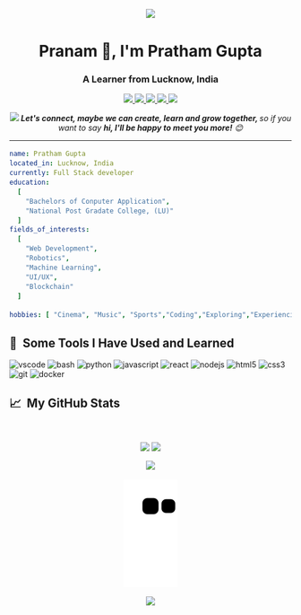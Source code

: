 <p align="center">
  <img src="https://capsule-render.vercel.app/api?text=सर्वे अभिवादनं | konnichiwa | Hi everyone 🕹️&animation=fadeIn&type=waving&color=gradient&height=100"/>
</p>

<h1 align="center">Pranam 🙏, I'm Pratham Gupta</h1>
<h3 align="center">A Learner from Lucknow, India</h3>

<p align="center">
  <a href="https://twitter.com/pratham735505">
    <img height="50" src="https://user-images.githubusercontent.com/46517096/166974368-9798f39f-1f46-499c-b14e-81f0a3f83a06.png"/>
  </a>
  <a href="www.linkedin.com/in/pratham-gupta-73a380255">
    <img height="50" src="https://user-images.githubusercontent.com/46517096/166973395-cc76fae2-4701-415e-8d61-3a5e7a92716b.png"/>
  </a>
  <a href="https://instagram.com/pratham735505">
    <img height="50" src="https://www.flaticon.com/free-icon/instagram_3955024"/>
  </a>
  <a href="https://leetcode.com/u/pratham735505">
    <img height="50" src="https://user-images.githubusercontent.com/46517096/166974368-9798f39f-1f46-499c-b14e-81f0a3f83a06.png"/>
  </a>
  <a href="https://www.geeksforgeeks.org/user/prathamgupnnhi/">
    <img height="50" src="https://user-images.githubusercontent.com/46517096/166974368-9798f39f-1f46-499c-b14e-81f0a3f83a06.png"/>
  </a>
</p>

<p align="center">
  <img src="https://media.giphy.com/media/LnQjpWaON8nhr21vNW/giphy.gif" width="60"> <em><b>Let's connect, maybe we can create, learn and grow together, </b> so if you want to say <b>hi, I'll be happy to meet you more!</b> 😊</em>
</p>

---

```yaml
name: Pratham Gupta
located_in: Lucknow, India
currently: Full Stack developer
education:
  [
    "Bachelors of Conputer Application",
    "National Post Gradate College, (LU)"
  ]
fields_of_interests:
  [
    "Web Development",
    "Robotics",
    "Machine Learning",
    "UI/UX",
    "Blockchain"
  ]

hobbies: [ "Cinema", "Music", "Sports","Coding","Exploring","Experiencing"]
```
<h2> 🚀 &nbsp;Some Tools I Have Used and Learned</h2> <p align="left"> <img src="https://cdn.jsdelivr.net/gh/devicons/devicon/icons/vscode/vscode-original.svg" alt="vscode" width="45" height="45"/> <img src="https://cdn.jsdelivr.net/gh/devicons/devicon/icons/bash/bash-original.svg" alt="bash" width="45" height="45"/> <img src="https://cdn.jsdelivr.net/gh/devicons/devicon/icons/python/python-original.svg" alt="python" width="45" height="45"/> <img src="https://cdn.jsdelivr.net/gh/devicons/devicon/icons/javascript/javascript-original.svg" alt="javascript" width="45" height="45"/> <img src="https://cdn.jsdelivr.net/gh/devicons/devicon/icons/react/react-original.svg" alt="react" width="45" height="45"/> <img src="https://cdn.jsdelivr.net/gh/devicons/devicon/icons/nodejs/nodejs-original.svg" alt="nodejs" width="45" height="45"/> <img src="https://cdn.jsdelivr.net/gh/devicons/devicon/icons/html5/html5-original.svg" alt="html5" width="45" height="45"/> <img src="https://cdn.jsdelivr.net/gh/devicons/devicon/icons/css3/css3-original.svg" alt="css3" width="45" height="45"/> <img src="https://cdn.jsdelivr.net/gh/devicons/devicon/icons/git/git-original.svg" alt="git" width="45" height="45"/> <img src="https://cdn.jsdelivr.net/gh/devicons/devicon/icons/docker/docker-original.svg" alt="docker" width="45" height="45"/> </p>
<h2> 📈 &nbsp;My GitHub Stats</h2> <br> <p align="center"> <img width="48%" src="https://github-readme-stats.vercel.app/api?username=Pratham735505&show_icons=true&theme=radical" /> <img width="48%" src="https://github-readme-streak-stats.herokuapp.com/?user=yourusername&theme=radical" /> </p> <p align="center"> <img width="48%" src="https://github-readme-stats.vercel.app/api/top-langs/?username=yourusername&layout=compact&theme=radical" /> </p>
<p align="center"> <img src="https://github.com/Pratham735505/Pratham735505/blob/output/github-contribution-grid-snake.svg" alt="snake animation"/> </p><p align="center"> <img src="https://capsule-render.vercel.app/api?type=waving&color=gradient&height=100&section=footer"/> </p>

